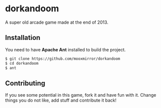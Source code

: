 # dorkandoom

A super old arcade game made at the end of 2013.

## Installation
You need to have **Apache Ant** installed to build the project.
```bash
$ git clone https://github.com/mooxmirror/dorkandoom
$ cd dorkandoom
$ ant
```

## Contributing
If you see some potential in this game, fork it and have fun with it. Change things you do not like, add stuff and contribute it back!
